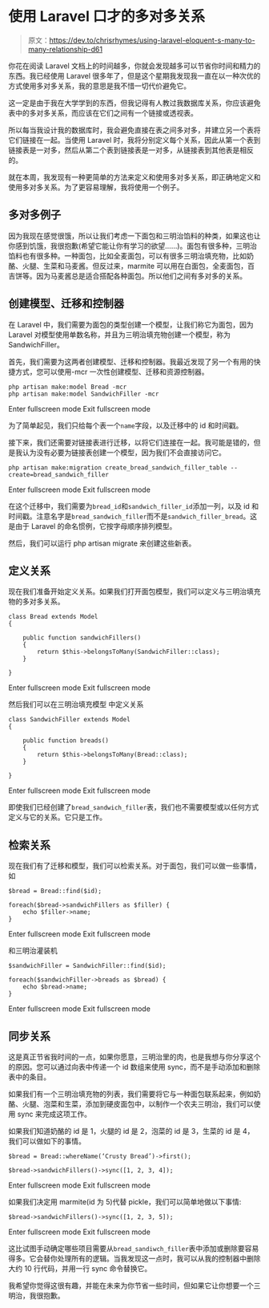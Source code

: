 # 使用 Laravel 口才的多对多关系

> 原文：<https://dev.to/chrisrhymes/using-laravel-eloquent-s-many-to-many-relationship-d61>

你花在阅读 Laravel 文档上的时间越多，你就会发现越多可以节省你时间和精力的东西。我已经使用 Laravel 很多年了，但是这个星期我发现我一直在以一种次优的方式使用多对多关系，我的意思是我不惜一切代价避免它。

这一定是由于我在大学学到的东西，但我记得有人教过我数据库关系，你应该避免表中的多对多关系，而应该在它们之间有一个链接或透视表。

所以每当我设计我的数据库时，我会避免直接在表之间多对多，并建立另一个表将它们链接在一起。当使用 Laravel 时，我将分别定义每个关系，因此从第一个表到链接表是一对多，然后从第二个表到链接表是一对多，从链接表到其他表是相反的。

就在本周，我发现有一种更简单的方法来定义和使用多对多关系，即正确地定义和使用多对多关系。为了更容易理解，我将使用一个例子。

## 多对多例子

因为我现在感觉很饿，所以让我们考虑一下面包和三明治馅料的种类，如果这也让你感到饥饿，我很抱歉(希望它能让你有学习的欲望……)。面包有很多种，三明治馅料也有很多种。一种面包，比如全麦面包，可以有很多三明治填充物，比如奶酪、火腿、生菜和马麦酱。但反过来，marmite 可以用在白面包，全麦面包，百吉饼等。因为马麦酱总是适合搭配各种面包。所以他们之间有多对多的关系。

## 创建模型、迁移和控制器

在 Laravel 中，我们需要为面包的类型创建一个模型，让我们称它为面包，因为 Laravel 对模型使用单数名称，并且为三明治填充物创建一个模型，称为 SandwichFiller。

首先，我们需要为这两者创建模型、迁移和控制器。我最近发现了另一个有用的快捷方式，您可以使用-mcr 一次性创建模型、迁移和资源控制器。

```
php artisan make:model Bread -mcr
php artisan make:model SandwichFiller -mcr 
```

Enter fullscreen mode Exit fullscreen mode

为了简单起见，我们只给每个表一个`name`字段，以及迁移中的 id 和时间戳。

接下来，我们还需要对链接表进行迁移，以将它们连接在一起。我可能是错的，但是我认为没有必要为链接表创建一个模型，因为我们不会直接访问它。

```
php artisan make:migration create_bread_sandwich_filler_table --create=bread_sandwich_filler 
```

Enter fullscreen mode Exit fullscreen mode

在这个迁移中，我们需要为`bread_id`和`sandwich_filler_id`添加一列，以及 id 和时间戳。注意名字是`bread_sandwich_filler`而不是`sandwich_filler_bread`。这是由于 Laravel 的命名惯例，它按字母顺序排列模型。

然后，我们可以运行 php artisan migrate 来创建这些新表。

## 定义关系

现在我们准备开始定义关系。如果我们打开面包模型，我们可以定义与三明治填充物的多对多关系。

```
class Bread extends Model
{

    public function sandwichFillers()
    {
        return $this->belongsToMany(SandwichFiller::class);
    }

} 
```

Enter fullscreen mode Exit fullscreen mode

然后我们可以在三明治填充模型
中定义关系

```
class SandwichFiller extends Model
{

    public function breads()
    {
        return $this->belongsToMany(Bread::class);
    }

} 
```

Enter fullscreen mode Exit fullscreen mode

即使我们已经创建了`bread_sandwich_filler`表，我们也不需要模型或以任何方式定义与它的关系。它只是工作。

## 检索关系

现在我们有了迁移和模型，我们可以检索关系。对于面包，我们可以做一些事情，如

```
$bread = Bread::find($id);

foreach($bread->sandwichFillers as $filler) {
    echo $filler->name;
} 
```

Enter fullscreen mode Exit fullscreen mode

和三明治灌装机

```
$sandwichFiller = SandwichFiller::find($id);

foreach($sandwichFiller->breads as $bread) {
    echo $bread->name;
} 
```

Enter fullscreen mode Exit fullscreen mode

## 同步关系

这是真正节省我时间的一点，如果你愿意，三明治里的肉，也是我想与你分享这个的原因。您可以通过向表中传递一个 id 数组来使用 sync，而不是手动添加和删除表中的条目。

如果我们有一个三明治填充物的列表，我们需要将它与一种面包联系起来，例如奶酪、火腿、泡菜和生菜，添加到硬皮面包中，以制作一个农夫三明治，我们可以使用 sync 来完成这项工作。

如果我们知道奶酪的 id 是 1，火腿的 id 是 2，泡菜的 id 是 3，生菜的 id 是 4，我们可以做如下的事情。

```
$bread = Bread::whereName(‘Crusty Bread’)->first();

$bread->sandwichFillers()->sync([1, 2, 3, 4]); 
```

Enter fullscreen mode Exit fullscreen mode

如果我们决定用 marmite(id 为 5)代替 pickle，我们可以简单地做以下事情:

```
$bread->sandwichFillers()->sync([1, 2, 3, 5]); 
```

Enter fullscreen mode Exit fullscreen mode

这比试图手动确定哪些项目需要从`bread_sandiwch_filler`表中添加或删除要容易得多。它会替你处理所有的逻辑。当我发现这一点时，我可以从我的控制器中删除大约 10 行代码，并用一行 sync 命令替换它。

我希望你觉得这很有趣，并能在未来为你节省一些时间，但如果它让你想要一个三明治，我很抱歉。